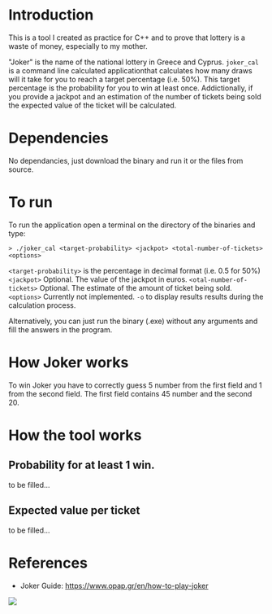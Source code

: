 # Introduction
This is a tool I created as practice for C++ and to prove that lottery is a waste of money, especially to my mother.

"Joker" is the name of the national lottery in Greece and Cyprus. `joker_cal` is a command line calculated applicationthat calculates how many draws will it take for you to reach a target percentage (i.e. 50%). This target percentage is the probability for you to win at least once. Addictionally, if you provide a jackpot and an estimation of the number of tickets being sold the expected value of the ticket will be calculated.

# Dependencies
No dependancies, just download the binary and run it or the files from source.

# To run
To run the application open a terminal on the directory of the binaries and type:
```
> ./joker_cal <target-probability> <jackpot> <total-number-of-tickets> <options>
```
`<target-probability>` is the percentage in decimal format (i.e. 0.5 for 50%)
`<jackpot>` Optional. The value of the jackpot in euros.
`<otal-number-of-tickets>` Optional. The estimate of the amount of ticket being sold.
`<options>` Currently not implemented. `-o` to display results results during the calculation process.

Alternatively, you can just run the binary (.exe) without any arguments and fill the answers in the program.

# How Joker works
To win Joker you have to correctly guess 5 number from the first field and 1 from the second field. The first field contains 45 number and the second 20.

# How the tool works
## Probability for at least 1 win.
to be filled...
## Expected value per ticket
to be filled...


# References
- Joker Guide: https://www.opap.gr/en/how-to-play-joker

<img src="https://render.githubusercontent.com/render/math?math=e^{i \pi} = -1">
